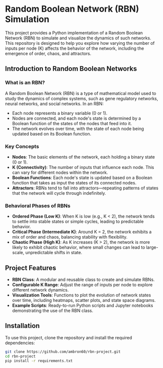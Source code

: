 

# Random Boolean Network (RBN) Simulation

This project provides a Python implementation of a Random Boolean Network (RBN) to simulate and visualize the dynamics of such networks. This repository is designed to help you explore how varying the number of inputs per node (K) affects the behavior of the network, including the emergence of order, chaos, and attractors.

## Introduction to Random Boolean Networks

### What is an RBN?

A Random Boolean Network (RBN) is a type of mathematical model used to study the dynamics of complex systems, such as gene regulatory networks, neural networks, and social networks. In an RBN:
- Each node represents a binary variable (0 or 1).
- Nodes are connected, and each node's state is determined by a Boolean function of the states of the nodes that feed into it.
- The network evolves over time, with the state of each node being updated based on its Boolean function.

### Key Concepts

- **Nodes**: The basic elements of the network, each holding a binary state (0 or 1).
- **K (Connectivity)**: The number of inputs that influence each node. This can vary for different nodes within the network.
- **Boolean Functions**: Each node's state is updated based on a Boolean function that takes as input the states of its connected nodes.
- **Attractors**: RBNs tend to fall into attractors—repeating patterns of states that the network will cycle through indefinitely.

### Behavioral Phases of RBNs

- **Ordered Phase (Low K)**: When K is low (e.g., K < 2), the network tends to settle into stable states or simple cycles, leading to predictable behavior.
- **Critical Phase (Intermediate K)**: Around K = 2, the network exhibits a mix of order and chaos, balancing stability with flexibility.
- **Chaotic Phase (High K)**: As K increases (K > 2), the network is more likely to exhibit chaotic behavior, where small changes can lead to large-scale, unpredictable shifts in state.

## Project Features

- **RBN Class**: A modular and reusable class to create and simulate RBNs.
- **Configurable K Range**: Adjust the range of inputs per node to explore different network dynamics.
- **Visualization Tools**: Functions to plot the evolution of network states over time, including heatmaps, scatter plots, and state space diagrams.
- **Example Scripts**: Ready-to-run Python scripts and Jupyter notebooks demonstrating the use of the RBN class.

## Installation

To use this project, clone the repository and install the required dependencies:

```bash
git clone https://github.com/ambron60/rbn-project.git
cd rbn-project
pip install -r requirements.txt
